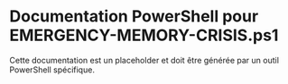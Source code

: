 # Documentation PowerShell pour EMERGENCY-MEMORY-CRISIS.ps1

Cette documentation est un placeholder et doit être générée par un outil PowerShell spécifique.
